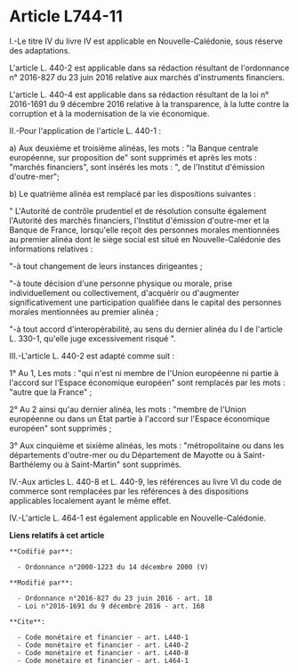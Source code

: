 # Article L744-11

I.-Le titre IV du livre IV est applicable en Nouvelle-Calédonie, sous réserve des adaptations. 

L'article L. 440-2 est applicable dans sa rédaction résultant de l'ordonnance n° 2016-827 du 23 juin 2016 relative aux
marchés d'instruments financiers. 

L'article L. 440-4 est applicable dans sa rédaction résultant de la loi n° 2016-1691 du 9 décembre 2016 relative à la
transparence, à la lutte contre la corruption et à la modernisation de la vie économique.

II.-Pour l'application de l'article L. 440-1 : 

a) Aux deuxième et troisième alinéas, les mots : "la Banque centrale européenne, sur proposition de" sont supprimés et après
les mots : "marchés financiers", sont insérés les mots : ", de l'Institut d'émission d'outre-mer"; 

b) Le quatrième alinéa est remplacé par les dispositions suivantes : 

" L'Autorité de contrôle prudentiel et de résolution consulte également l'Autorité des marchés financiers, l'Institut
d'émission d'outre-mer et la Banque de France, lorsqu'elle reçoit des personnes morales mentionnées au premier alinéa dont le
siège social est situé en Nouvelle-Calédonie des informations relatives : 

"-à tout changement de leurs instances dirigeantes ; 

"-à toute décision d'une personne physique ou morale, prise individuellement ou collectivement, d'acquérir ou d'augmenter
significativement une participation qualifiée dans le capital des personnes morales mentionnées au premier alinéa ; 

"-à tout accord d'interopérabilité, au sens du dernier alinéa du I de l'article L. 330-1, qu'elle juge excessivement risqué
". 

III.-L'article L. 440-2 est adapté comme suit : 

1° Au 1, Les mots : "qui n'est ni membre de l'Union européenne ni partie à l'accord sur l'Espace économique européen" sont
remplacés par les mots : "autre que la France" ; 

2° Au 2 ainsi qu'au dernier alinéa, les mots : "membre de l'Union européenne ou dans un Etat partie à l'accord sur l'Espace
économique européen" sont supprimés ; 

3° Aux cinquième et sixième alinéas, les mots : "métropolitaine ou dans les départements d'outre-mer ou du Département de
Mayotte ou à Saint-Barthélemy ou à Saint-Martin" sont supprimés. 

IV.-Aux articles L. 440-8 et L. 440-9, les références au livre VI du code de commerce sont remplacées par les références à
des dispositions applicables localement ayant le même effet. 

IV.-L'article L. 464-1 est également applicable en Nouvelle-Calédonie.

**Liens relatifs à cet article**

	**Codifié par**:

	  - Ordonnance n°2000-1223 du 14 décembre 2000 (V)

	**Modifié par**:

	  - Ordonnance n°2016-827 du 23 juin 2016 - art. 18
	  - Loi n°2016-1691 du 9 décembre 2016 - art. 168

	**Cite**:

	  - Code monétaire et financier - art. L440-1
	  - Code monétaire et financier - art. L440-2
	  - Code monétaire et financier - art. L440-8
	  - Code monétaire et financier - art. L464-1
